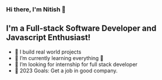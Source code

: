 ### Hi there, I'm Nitish 👋

## I'm a Full-stack Software Developer and Javascript Enthusiast!
- 🔭 I build real world projects 
- 🌱 I’m currently learning everything 🤣
- 👯 I’m looking for internship for full stack developer
- 🥅 2023 Goals: Get a job in good company.

